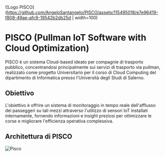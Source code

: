 ![Logo PISCO](https://github.com/AngeloSantangelo/PISCO/assets/115495018/e7e96419-f808-49ae-afc9-19542b2db25d | width=100)

# PISCO (Pullman IoT Software with Cloud Optimization)
PISCO è un sistema Cloud-based ideato per compagnie di trasporto pubblico, concentrandosi principalmente sui servizi di trasporto via pullman, realizzato come progetto Universitario per il corso di Cloud Computing del dipartimento di Informatica presso l'Università degli Studi di Salerno.
## Obiettivo
L'obiettivo è offrire un sistema di monitoraggio in tempo reale dell'afflusso dei passeggeri su tali mezzi attraverso l'utilizzo di sensori IoT installati internamente, fornendo informazioni e insight preziosi per ottimizzare le corse e migliorare l'efficienza operativa complessiva.
## Architettura di PISCO
![Pisco](https://github.com/AngeloSantangelo/PISCO/assets/115495018/cec05d8d-54c5-484a-ac46-7ca1f03a4321)

